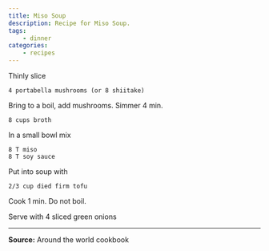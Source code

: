 ```yaml
---
title: Miso Soup
description: Recipe for Miso Soup.
tags:
    - dinner
categories:
    - recipes
---
```


Thinly slice

```
4 portabella mushrooms (or 8 shiitake)
```

Bring to a boil, add mushrooms. Simmer 4 min.

```
8 cups broth
```

In a small bowl mix

```
8 T miso
8 T soy sauce
```

Put into soup with

```
2/3 cup died firm tofu
```

Cook 1 min. Do not boil.

Serve with 4 sliced green onions

---

**Source:** Around the world cookbook
